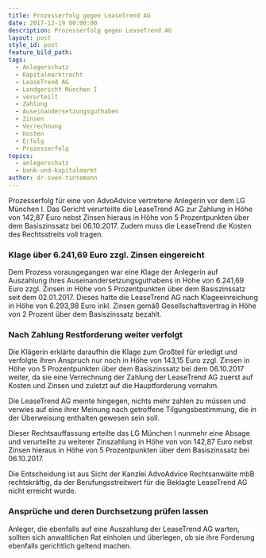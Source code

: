 ```yaml
---
title: Prozesserfolg gegen LeaseTrend AG
date: 2017-12-19 00:00:00
description: Prozesserfolg gegen LeaseTrend AG
layout: post
style_id: post
feature_bild_path:
tags:
  - Anlegerschutz
  - Kapitalmarktrecht
  - LeaseTrend AG
  - Landgericht München I
  - verurteilt
  - Zahlung
  - Auseinandersetzungsguthaben
  - Zinsen
  - Verrechnung
  - Kosten
  - Erfolg
  - Prozesserfolg
topics:
  - anlegerschutz
  - bank-und-kapitalmarkt
author: dr-sven-tintemann
---
```



Prozesserfolg für eine von AdvoAdvice vertretene Anlegerin vor dem LG München I. Das Gericht verurteilte die LeaseTrend AG zur Zahlung in Höhe von 142,87 Euro nebst Zinsen hieraus in Höhe von 5 Prozentpunkten über dem Basiszinssatz bei 06.10.2017. Zudem muss die LeaseTrend die Kosten des Rechtsstreits voll tragen.

### Klage über 6.241,69 Euro zzgl. Zinsen eingereicht

Dem Prozess vorausgegangen war eine Klage der Anlegerin auf Auszahlung ihres Auseinandersetzungsguthabens in Höhe von 6.241,69 Euro zzgl. Zinsen in Höhe von 5 Prozentpunkten über dem Basiszinssatz seit dem 02.01.2017. Dieses hatte die LeaseTrend AG nach Klageeinreichung in Höhe von 6.293,98 Euro inkl. Zinsen gemäß Gesellschaftsvertrag in Höhe von 2 Prozent über dem Basiszinssatz bezahlt.

### Nach Zahlung Restforderung weiter verfolgt

Die Klägerin erklärte daraufhin die Klage zum Großteil für erledigt und verfolgte ihren Anspruch nur noch in Höhe von 143,15 Euro zzgl. Zinsen in Höhe von 5 Prozentpunkten über dem Basiszinssatz bei dem 06.10.2017 weiter, da sie eine Verrechnung der Zahlung der LeaseTrend AG zuerst auf Kosten und Zinsen und zuletzt auf die Hauptforderung vornahm.

Die LeaseTrend AG meinte hingegen, nichts mehr zahlen zu müssen und verwies auf eine ihrer Meinung nach getroffene Tilgungsbestimmung, die in der Überweisung enthalten gewesen sein soll.

Dieser Rechtsauffassung erteilte das LG München I nunmehr eine Absage und verurteilte zu weiterer Zinszahlung in Höhe von von 142,87 Euro nebst Zinsen hieraus in Höhe von 5 Prozentpunkten über dem Basiszinssatz bei 06.10.2017.

Die Entscheidung ist aus Sicht der Kanzlei AdvoAdvice Rechtsanwälte mbB rechtskräftig, da der Berufungsstreitwert für die Beklagte LeaseTrend AG nicht erreicht wurde.

### Ansprüche und deren Durchsetzung prüfen lassen

Anleger, die ebenfalls auf eine Auszahlung der LeaseTrend AG warten, sollten sich anwaltlichen Rat einholen und überlegen, ob sie ihre Forderung ebenfalls gerichtlich geltend machen.